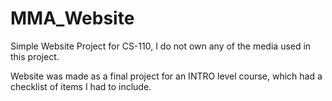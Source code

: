 # MMA_Website
Simple Website Project for CS-110, I do not own any of the media used in this project.

Website was made as a final project for an INTRO level course, which had a checklist of items I had to include.
